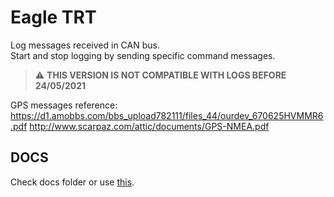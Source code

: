 # Eagle TRT
Log messages received in CAN bus.  
Start and stop logging by sending specific command messages.  

> :warning: **THIS VERSION IS NOT COMPATIBLE WITH LOGS BEFORE 24/05/2021**

GPS messages reference:  
https://d1.amobbs.com/bbs_upload782111/files_44/ourdev_670625HVMMR6.pdf
http://www.scarpaz.com/attic/documents/GPS-NMEA.pdf    


## DOCS
Check docs folder or use [this](https://eagletrt.wiki/).